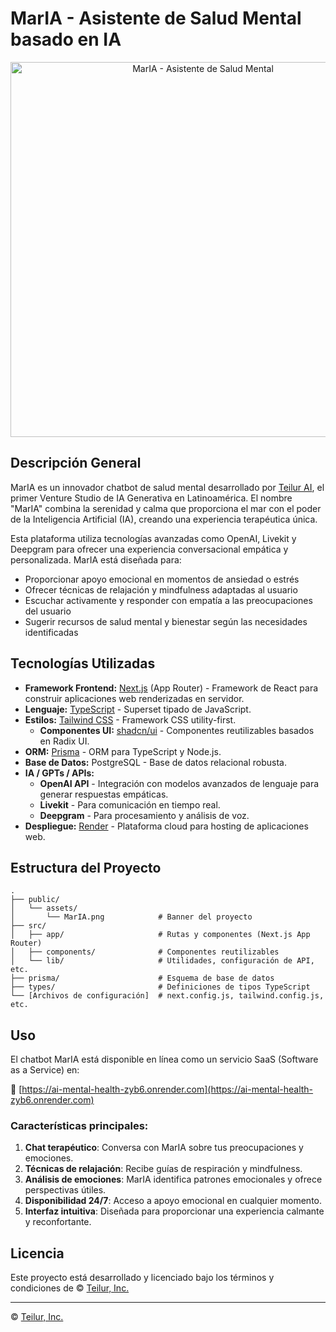 # MarIA - Asistente de Salud Mental basado en IA

<p align="center">
  <img src="https://user-images.githubusercontent.com/128390201/242078407-46ba9b82-a9b7-499d-9eec-1de7b7261c3c.png" alt="MarIA - Asistente de Salud Mental" width="600">
</p>

## Descripción General

MarIA es un innovador chatbot de salud mental desarrollado por [Teilur AI](https://www.teilur.ai/), el primer Venture Studio de IA Generativa en Latinoamérica. El nombre "MarIA" combina la serenidad y calma que proporciona el mar con el poder de la Inteligencia Artificial (IA), creando una experiencia terapéutica única.

Esta plataforma utiliza tecnologías avanzadas como OpenAI, Livekit y Deepgram para ofrecer una experiencia conversacional empática y personalizada. MarIA está diseñada para:

- Proporcionar apoyo emocional en momentos de ansiedad o estrés
- Ofrecer técnicas de relajación y mindfulness adaptadas al usuario
- Escuchar activamente y responder con empatía a las preocupaciones del usuario
- Sugerir recursos de salud mental y bienestar según las necesidades identificadas

## Tecnologías Utilizadas

*   **Framework Frontend:** [Next.js](https://nextjs.org/) (App Router) - Framework de React para construir aplicaciones web renderizadas en servidor.
*   **Lenguaje:** [TypeScript](https://www.typescriptlang.org/) - Superset tipado de JavaScript.
*   **Estilos:** [Tailwind CSS](https://tailwindcss.com/) - Framework CSS utility-first.
    *   **Componentes UI:** [shadcn/ui](https://ui.shadcn.com/) - Componentes reutilizables basados en Radix UI.
*   **ORM:** [Prisma](https://www.prisma.io/) - ORM para TypeScript y Node.js.
*   **Base de Datos:** PostgreSQL - Base de datos relacional robusta.
*   **IA / GPTs / APIs:**
    *   **OpenAI API** - Integración con modelos avanzados de lenguaje para generar respuestas empáticas.
    *   **Livekit** - Para comunicación en tiempo real.
    *   **Deepgram** - Para procesamiento y análisis de voz.
*   **Despliegue:** [Render](https://render.com/) - Plataforma cloud para hosting de aplicaciones web.

## Estructura del Proyecto

```
.
├── public/
│   └── assets/
│       └── MarIA.png            # Banner del proyecto
├── src/
│   ├── app/                     # Rutas y componentes (Next.js App Router)
│   ├── components/              # Componentes reutilizables
│   └── lib/                     # Utilidades, configuración de API, etc.
├── prisma/                      # Esquema de base de datos
├── types/                       # Definiciones de tipos TypeScript
└── [Archivos de configuración]  # next.config.js, tailwind.config.js, etc.
```

## Uso

El chatbot MarIA está disponible en línea como un servicio SaaS (Software as a Service) en:

🔗 [https://ai-mental-health-zyb6.onrender.com](https://ai-mental-health-zyb6.onrender.com)

### Características principales:

1. **Chat terapéutico**: Conversa con MarIA sobre tus preocupaciones y emociones.
2. **Técnicas de relajación**: Recibe guías de respiración y mindfulness.
3. **Análisis de emociones**: MarIA identifica patrones emocionales y ofrece perspectivas útiles.
4. **Disponibilidad 24/7**: Acceso a apoyo emocional en cualquier momento.
5. **Interfaz intuitiva**: Diseñada para proporcionar una experiencia calmante y reconfortante.

## Licencia

Este proyecto está desarrollado y licenciado bajo los términos y condiciones de © [Teilur, Inc.](https://www.teilur.ai/)

---

© [Teilur, Inc.](https://www.teilur.ai/)